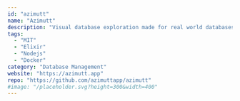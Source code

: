 ```yaml
---
id: "azimutt"
name: "Azimutt"
description: "Visual database exploration made for real world databases (big and messy). Explore your database schema as well as data, document them, extend them and even get analysis and guidelines."
tags:
  - "MIT"
  - "Elixir"
  - "Nodejs"
  - "Docker"
category: "Database Management"
website: "https://azimutt.app"
repo: "https://github.com/azimuttapp/azimutt"
#image: "/placeholder.svg?height=300&width=400"
---
```


